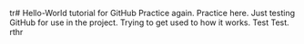 tr# Hello-World
tutorial for GitHub
Practice again.
Practice here.  Just testing GitHub for use in the project.
Trying to get used to how it works.
Test Test.
rthr
